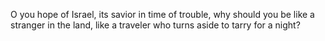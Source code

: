 O you hope of Israel, its savior in time of trouble, why should you be like a stranger in the land, like a traveler who turns aside to tarry for a night?
